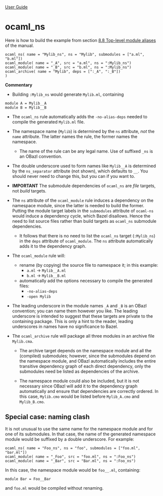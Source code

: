 [User Guide](index.md)

ocaml\_ns
=========

Here is how to build the example from section [8.8 Top-level module
aliases](https://caml.inria.fr/pub/docs/manual-ocaml/modulealias.html)
of the manual.

    ocaml_ns( name = "Mylib_ns", ns = "Mylib", submodules = ["a.ml", "b.ml"])
    ocaml_module( name = "_A", src = "a.ml", ns = ":Mylib_ns")
    ocaml_module( name = "_B", src = "b.ml", ns = ":Mylib_ns")
    ocaml_archive( name = "Mylib", deps = [":_A", ":_B"])
    )

**Commentary**

-   Building `:Mylib_ns` would generate `Mylib.ml`, containing

``` {.ocaml}
module A = Mylib__A
module B = Mylib__B
```

-   The `ocaml_ns` rule automatically adds the `-no-alias-deps` needed
    to compile the generated `Mylib.ml` file.

-   The namespace name (`Mylib`) is determined by the `ns` attribute,
    *not* the `name` attribute. The latter names the rule, the former
    names the namespace.

    -   The name of the rule can be any legal name. Use of suffixed
        `_ns` is an OBazl convention.

-   The double underscore used to form names like `Mylib__A` is
    determined by the `ns_separator` attribute (not shown), which
    defaults to `__`. You should never need to change this, but you can
    if you want to.

-   **IMPORTANT** The submodule dependencies of `ocaml_ns` are *file*
    targets, not *build* targets.

-   The `ns` attribute of the `ocaml_module` rule induces a dependency
    on the namespace module, since the latter is needed to build the
    former. Putting the module target labels in the `submodules`
    attribute of `ocaml-ns` would induce a dependency cycle, which Bazel
    disallows. Hence the need to list source files rather than build
    targets as `ocaml_ns` submodule dependencies.

    -   It follows that there is no need to list the `ocaml_ns` target
        (`:Mylib_ns`) in the `deps` attribute of `ocaml_module`. The
        `ns` attribute automatically adds it to the dependency graph.

-   The `ocaml_module` rule will:

    -   rename (by copying) the source file to namespace it; in this
        example:
        -   `a.ml` -\> `Mylib__A.ml`
        -   `b.ml` -\> `Mylib__B.ml`
    -   automatically add the options necessary to compile the generated
        files:
        -   `-no-alias-deps`
        -   `-open Mylib`

-   The leading underscore in the module names `_A` and `_B` is an OBazl
    convention; you can name them however you like. The leading
    underscore is intended to suggest that these targets are private to
    the containing package. This is only a hint to the reader, leading
    underscores in names have no significance to Bazel.

-   The `ocaml_archive` rule will package all three modules in an
    archive file `Mylib.cma`.

    -   The archive target depends on the namespace module and all the
        (compiled) submodules; however, since the submodules depend on
        the namespace module, and OBazl automatically includes the
        entire transitive dependency graph of each direct dependency,
        only the submodules need be listed as dependencies of the
        archive.

    -   The namespace module could also be included, but it is not
        necessary since OBazl will add it to the dependency graph
        automatically and ensure that dependencies are correctly
        ordered. In this case, `Mylib.cmo` would be listed before
        `Mylib_A.cmo` and `Mylib_B.cmo`.

Special case: naming clash
--------------------------

It is not unusual to use the same name for the namespace module and for
one of its submodules. In that case, the name of the generated namespace
module would be suffixed by a double underscore. For example:

``` {.ocaml}
ocaml_ns( name = "Foo_ns", ns = "foo", submodules = ["foo.ml", "bar.ml"])
ocaml_module( name = "_Foo", src = "foo.ml", ns = ":Foo_ns")
ocaml_module( name = "_Bar", src = "Bar.ml", ns = ":Foo_ns")
```

In this case, the namespace module would be `foo__.ml`, containing:

``` {.ocaml}
module Bar = Foo__Bar
```

and `foo.ml` would be compiled without renaming.
